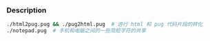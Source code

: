 ### Description
``` zsh
./html2pug.pug && ./pug2html.pug  # 进行 html 和 pug 代码片段的转化
./notepad.pug  # 手机和电脑之间的一些简短字符的共享
```
